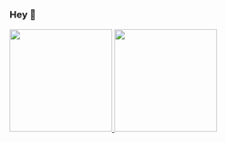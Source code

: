 ### Hey 👋

<!--
**fran-olv/fran-olv** is a ✨ _special_ ✨ repository because its `README.md` (this file) appears on your GitHub profile.

Here are some ideas to get you started:

- 🔭 I’m currently working on ...
- 🌱 I’m currently learning ...
- 👯 I’m looking to collaborate on ...
- 🤔 I’m looking for help with ...
- 💬 Ask me about ...
- 📫 How to reach me: ...
- 😄 Pronouns: ...
- ⚡ Fun fact: ...
![Snake animation](https://github.com/fran-olv/fran-olv/blob/output/github-contribution-grid-snake.svg)
-->
<div>
<a href="https://github.com/fran-olv">
<img height="180em" src="https://github-readme-stats.vercel.app/api?username=fran-olv&show_icons=true&theme=dracula&include_all_commits=true&count_private=true"/>
<img height="180em" src="https://github-readme-stats.vercel.app/api/top-langs/?username=fran-olv&layout=compact&langs_count=16&theme=dracula"
     </div>
 <div>

</div>
